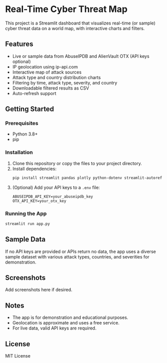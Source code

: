 # Real-Time Cyber Threat Map

This project is a Streamlit dashboard that visualizes real-time (or sample) cyber threat data on a world map, with interactive charts and filters.

## Features
- Live or sample data from AbuseIPDB and AlienVault OTX (API keys optional)
- IP geolocation using ip-api.com
- Interactive map of attack sources
- Attack type and country distribution charts
- Filtering by time, attack type, severity, and country
- Downloadable filtered results as CSV
- Auto-refresh support

## Getting Started

### Prerequisites
- Python 3.8+
- pip

### Installation
1. Clone this repository or copy the files to your project directory.
2. Install dependencies:
   ```bash
   pip install streamlit pandas plotly python-dotenv streamlit-autorefresh requests pytz
   ```
3. (Optional) Add your API keys to a `.env` file:
   ```env
   ABUSEIPDB_API_KEY=your_abuseipdb_key
   OTX_API_KEY=your_otx_key
   ```

### Running the App
```bash
streamlit run app.py
```

## Sample Data
If no API keys are provided or APIs return no data, the app uses a diverse sample dataset with various attack types, countries, and severities for demonstration.

## Screenshots
Add screenshots here if desired.

## Notes
- The app is for demonstration and educational purposes.
- Geolocation is approximate and uses a free service.
- For live data, valid API keys are required.

## License
MIT License
